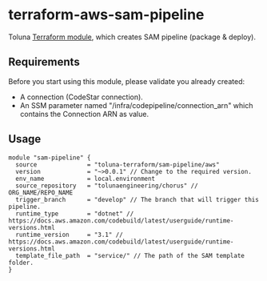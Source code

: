 # terraform-aws-sam-pipeline
Toluna [Terraform module](https://registry.terraform.io/modules/toluna-terraform/code-pipeline/aws/latest), which creates SAM pipeline (package & deploy).

## Requirements
Before you start using this module, please validate you already created:
- A connection (CodeStar connection).
- An SSM parameter named "/infra/codepipeline/connection_arn" which contains the Connection ARN as value.

## Usage
```
module "sam-pipeline" {
  source              = "toluna-terraform/sam-pipeline/aws"
  version             = "~>0.0.1" // Change to the required version.
  env_name            = local.environment
  source_repository   = "tolunaengineering/chorus" // ORG_NAME/REPO_NAME
  trigger_branch      = "develop" // The branch that will trigger this pipeline.
  runtime_type        = "dotnet" // https://docs.aws.amazon.com/codebuild/latest/userguide/runtime-versions.html
  runtime_version     = "3.1" // https://docs.aws.amazon.com/codebuild/latest/userguide/runtime-versions.html
  template_file_path  = "service/" // The path of the SAM template folder.
}
```

